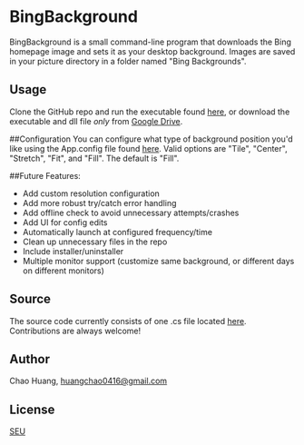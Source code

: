 # BingBackground
BingBackground is a small command-line program that downloads the Bing homepage image and sets it as your desktop background. Images are saved in your picture directory in a folder named "Bing Backgrounds".

## Usage
Clone the GitHub repo and run the executable found [here](https://github.com/josueespinosa/BingBackground/tree/master/BingBackground/BingBackground/bin/Release), or download the executable and dll file *only* from [Google Drive](https://drive.google.com/folderview?id=0B8bo8ihOy3gLfjJ2R1dxU0ZDU0hOc1ZJdTFHd0dHN0g1VjlueWV0OWF5YWNFa0pQX1E3WTg&usp=sharing).

##Configuration
You can configure what type of background position you'd like using the App.config file found [here](https://github.com/kuyezhiying/BingBackgroundImage/blob/master/BingBackground/BingBackground/App.config). Valid options are "Tile", "Center", "Stretch", "Fit", and "Fill". The default is "Fill".

##Future Features:
- Add custom resolution configuration
- Add more robust try/catch error handling
- Add offline check to avoid unnecessary attempts/crashes
- Add UI for config edits
- Automatically launch at configured frequency/time
- Clean up unnecessary files in the repo
- Include installer/uninstaller
- Multiple monitor support (customize same background, or different days on different monitors)

## Source
The source code currently consists of one .cs file located [here](https://github.com/kuyezhiying/BingBackgroundImage/blob/master/BingBackground/BingBackground/BingBackground.cs). Contributions are always welcome!

## Author
Chao Huang, huangchao0416@gmail.com

## License
[SEU](https://github.com/kuyezhiying/BingBackgroundImage/blob/master/LICENSE)
